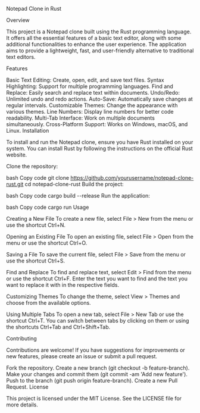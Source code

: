 Notepad Clone in Rust

Overview

This project is a Notepad clone built using the Rust programming language. It offers all the essential features of a basic text editor, along with some additional functionalities to enhance the user experience. The application aims to provide a lightweight, fast, and user-friendly alternative to traditional text editors.

Features

Basic Text Editing: Create, open, edit, and save text files.
Syntax Highlighting: Support for multiple programming languages.
Find and Replace: Easily search and replace text within documents.
Undo/Redo: Unlimited undo and redo actions.
Auto-Save: Automatically save changes at regular intervals.
Customizable Themes: Change the appearance with various themes.
Line Numbers: Display line numbers for better code readability.
Multi-Tab Interface: Work on multiple documents simultaneously.
Cross-Platform Support: Works on Windows, macOS, and Linux.
Installation

To install and run the Notepad clone, ensure you have Rust installed on your system. You can install Rust by following the instructions on the official Rust website.

Clone the repository:

bash
Copy code
git clone https://github.com/yourusername/notepad-clone-rust.git
cd notepad-clone-rust
Build the project:

bash
Copy code
cargo build --release
Run the application:

bash
Copy code
cargo run
Usage

Creating a New File
To create a new file, select File > New from the menu or use the shortcut Ctrl+N.

Opening an Existing File
To open an existing file, select File > Open from the menu or use the shortcut Ctrl+O.

Saving a File
To save the current file, select File > Save from the menu or use the shortcut Ctrl+S.

Find and Replace
To find and replace text, select Edit > Find from the menu or use the shortcut Ctrl+F. Enter the text you want to find and the text you want to replace it with in the respective fields.

Customizing Themes
To change the theme, select View > Themes and choose from the available options.

Using Multiple Tabs
To open a new tab, select File > New Tab or use the shortcut Ctrl+T. You can switch between tabs by clicking on them or using the shortcuts Ctrl+Tab and Ctrl+Shift+Tab.

Contributing

Contributions are welcome! If you have suggestions for improvements or new features, please create an issue or submit a pull request.

Fork the repository.
Create a new branch (git checkout -b feature-branch).
Make your changes and commit them (git commit -am 'Add new feature').
Push to the branch (git push origin feature-branch).
Create a new Pull Request.
License

This project is licensed under the MIT License. See the LICENSE file for more details.

